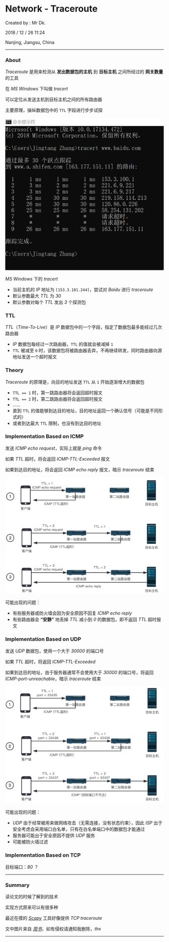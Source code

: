 # Network - Traceroute

Created by : Mr Dk.

2018 / 12 / 26 11:24

Nanjing, Jiangsu, China

---

### About

_Traceroute_ 是用来检测从 __发出数据包的主机__ 到 __目标主机__ 之间所经过的 __网关数量__ 的工具

在 _MS Windows_ 下叫做 _tracert_

可以定位从发送主机到目标主机之间的所有路由器

主要原理，操纵数据包中的 `TTL` 字段进行步步试探

![traceroute-windows](../img/traceroute-windows.png)

_MS Windows_ 下的 _tracert_

* 当前主机的 _IP_ 地址为 `[153.3.101.244]`，尝试对 _Baidu_ 进行 _traceroute_
* 默认参数最大 _TTL_ 为 _30_
* 默认参数对每个 _TTL_ 发出 _3_ 个探测包

### TTL

_TTL_（_Time-To-Live_）是 _IP_ 数据包中的一个字段，指定了数据包最多能经过几次路由器

* _IP_ 数据包每经过一次路由器，`TTL` 的值就会被减掉 `1`
* `TTL` 被减至 `0` 时，该数据包将被路由器丢弃，不再继续转发，同时路由器向源地址发送一个超时报文

### Theory

_Traceroute_ 的原理是，向目的地址发送 `TTL` 从 `1` 开始逐渐增大的数据包

* `TTL == 1` 时，第一跳路由器将会返回超时报文
* `TTL == 2` 时，第二跳路由器将会返回超时报文
* ......
* 直到 `TTL` 的值能够到达目的地址，目的地址返回一个确认信号（可能是不同形式的）
* 或者到达最大 `TTL` 限制，也没有到达目的地址

### Implementation Based on ICMP

发送 _ICMP echo request_，实际上就是 _ping_ 命令

如果 _TTL_ 超时，将会返回 _ICMP-TTL-Exceeded_ 报文

如果到达目的地址，将会返回 _ICMP echo reply_ 报文，暗示 _traceroute_ 结束

![traceroute-icmp](../img/traceroute-icmp.png)

可能出现的问题：

* 有些服务器或防火墙会因为安全原因不回复 _ICMP echo reply_
* 有些路由器会 __“安静”__ 地丢掉 _TTL_ 减小到 _0_ 的数据包，即不返回 _TTL_ 超时报文

### Implementation Based on UDP

发送 _UDP_ 数据包，使用一个大于 _30000_ 的端口号

如果 _TTL_ 超时，将返回 _ICMP-TTL-Exceeded_

如果到达目的地址，由于服务器通常不会使用大于 _30000_ 的端口号，将返回 _ICMP-port-unreachable_，暗示 _traceroute_ 结束

![traceroute-udp](../img/traceroute-udp.png)

可能出现的问题：

* _UDP_ 由于经常被用来做网络攻击（无需连接，没有状态约束），因此 _ISP_ 出于安全考虑会采用端口白名单，只有在白名单端口中的数据包才能通过
* 服务器可能出于安全原因不提供 _UDP_ 服务
* 可能被防火墙过滤

### Implementation Based on TCP

目标端口：_80_ ？

---

### Summary

读论文的时候了解到的技术

实现方式原来可以有很多种

最近在摸的 _[Scapy](https://scapy.net/)_ 工具好像提供 _TCP traceroute_

文中图片来自 _[简书](https://www.jianshu.com/p/75a5822d0eec)_，如有侵权请通知我删除，_thx_

---

